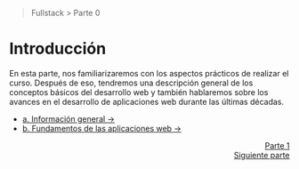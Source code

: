 > Fullstack > Parte 0

# Introducción

En esta parte, nos familiarizaremos con los aspectos prácticos de realizar el curso. Después de eso, tendremos una descripción general de los conceptos básicos del desarrollo web y también hablaremos sobre los avances en el desarrollo de aplicaciones web durante las últimas décadas.

- [a. Información general &#8594;](./part0a.md)
- [b. Fundamentos de las aplicaciones web &#8594;](./part0b.md)

<div align="right">
  <a href="../../1/es/part1.md">Parte 1 <br>Siguiente parte</a>
</div>
